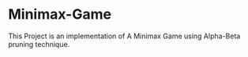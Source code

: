 # Minimax-Game
This Project is an implementation of A Minimax Game using Alpha-Beta pruning technique.
